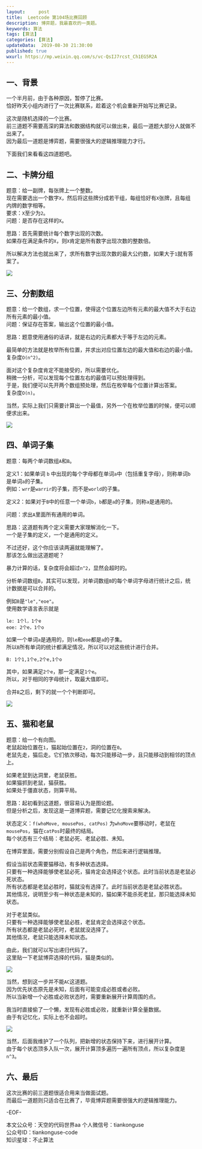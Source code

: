 ```yaml
---   
layout:     post  
title:  Leetcode 第104场比赛回顾  
description: 博弈题，我最喜欢的一类题。  
keywords: 算法  
tags: [算法]    
categories: [算法]  
updateData:  2019-08-30 21:30:00  
published: true  
wxurl: https://mp.weixin.qq.com/s/vc-QsIJ7rcst_Ch1EG5R2A  
---  
```



## 一、背景  


一个半月前，由于各种原因，暂停了比赛。  
恰好昨天小组内进行了一次比赛联系，趁着这个机会重新开始写比赛记录。  


这次是随机选择的一个比赛。  
前三道题不需要高深的算法和数据结构就可以做出来，最后一道题大部分人就做不出来了。  
因为最后一道题是博弈题，需要很强大的逻辑推理能力才行。  


下面我们来看看这四道题吧。  


## 二、卡牌分组  


题意：给一副牌，每张牌上一个整数。  
现在需要选出一个数字`X`，然后将这些牌分成若干组，每组恰好有`X`张牌，且每组内牌的数字相等。  
要求：`X`至少为`2`。  
问题：是否存在这样的`X`。  


思路：首先需要统计每个数字出现的次数。  
如果存在满足条件的`X`，则`X`肯定是所有数字出现次数的整数倍。  


所以解决方法也就出来了，求所有数字出现次数的最大公约数，如果大于`1`就有答案了。  


![](https://res2019.tiankonguse.com/images/2019/08/30/000.png)  


## 三、分割数组  


题意：给一个数组，求一个位置，使得这个位置左边所有元素的最大值不大于右边所有元素的最小值。  
问题：保证存在答案，输出这个位置的最小值。  


思路：题意使用通俗的话讲，就是右边的元素都大于等于左边的元素。  


最简单的方法就是枚举所有位置，并求出对应位置左边的最大值和右边的最小值。  
复杂度`O(n^2)`。  


面对这个复杂度肯定不能接受的，所以需要优化。  
稍微一分析，可以发现每个位置左右的最值可以预处理得到。  
于是，我们便可以先开两个数组预处理，然后在枚举每个位置计算出答案。  
复杂度`O(n)`。  


当然，实际上我们只需要计算出一个最值，另外一个在枚举位置的时候，便可以顺便求出来。  


![](https://res2019.tiankonguse.com/images/2019/08/30/001.png)  


## 四、单词子集  


题意：每两个单词数组`A`和`B`。  


定义1：如果单词 `b` 中出现的每个字母都在单词`a`中（包括重复字母），则称单词`b`是单词`a`的子集。  
例如：`wrr`是`warrir`的子集，而不是`world`的子集。  


定义2：如果对于`B`中的任意一个单词`b`，`b`都是`a`的子集，则称`a`是通用的。  


问题：求出`A`里面所有通用的单词。  


思路：这道题有两个定义需要大家理解消化一下。  
一个是子集的定义，一个是通用的定义。  


不过还好，这个你应该读两遍就能理解了。  
那该怎么做出这道题呢？  


暴力计算的话，复杂度将会超过`n^2`，显然会超时的。  


分析单词数组`B`，其实可以发现，对单词数组`B`的每个单词字母进行统计之后，统计数据是可以合并的。  


例如`B`是`"le","eoe"`。  
使用数学语言表示就是  


```
le: 1个l，1个e  
eoe: 2个e，1个o  
```


如果一个单词`a`是通用的，则`le`和`eoe`都是`a`的子集。  
所以`B`所有单词的统计都满足情况，所以可以对这些统计进行合并。  


```
B: 1个1,1个e,2个e,1个o  
```

其中，如果满足`2个e`，那一定满足`1个e`。  
所以，对于相同的字母统计，取最大值即可。  


合并`B`之后，剩下的就一个个判断即可。  


![](https://res2019.tiankonguse.com/images/2019/08/30/002.png)  


## 五、猫和老鼠  


题意：给一个有向图。  
老鼠起始位置在`1`，猫起始位置在`2`，洞的位置在`0`。  
老鼠先走，猫后走。它们依次移动，每次只能移动一步，且只能移动到相邻的顶点上。  


如果老鼠到达洞里，老鼠获胜。  
如果猫抓到老鼠，猫获胜。  
如果处于僵直状态，则算平局。  


思路：起初看到这道题，很容易认为是图论题。  
但是分析之后，发现这是一道博弈题，需要记忆化搜索来解决。  


状态定义：`f(whoMove, mousePos, catPos)` 为`whoMove`要移动时，老鼠在`mousePos`，猫在`catPos`时最终的结局。  
每个状态有三个结局：老鼠必死、老鼠必胜、未知。  


在博弈里面，需要分别假设自己是两个角色，然后来进行逻辑推理。  


假设当前状态需要猫移动，有多种状态选择。  
只要有一种选择能够使老鼠必死，猫肯定会选择这个状态。此时当前状态是老鼠必死状态。  
所有状态都是老鼠必胜时，猫就没有选择了。此时当前状态是老鼠必胜状态。  
其他情况，说明至少有一种状态是未知的，猫如果不能杀死老鼠，那只能选择未知状态。  


对于老鼠类似。  
只要有一种选择能够使老鼠必胜，老鼠肯定会选择这个状态。  
所有状态都是老鼠必死时，老鼠就没选择了。  
其他情况，老鼠只能选择未知状态。  


由此，我们就可以写出递归代码了。  
这里贴一下老鼠博弈选择的代码，猫是类似的。  


![](https://res2019.tiankonguse.com/images/2019/08/30/003.png)  



当然，想到这一步并不能`AC`这道题。  
因为优先状态原先是未知，后面有可能变成必胜或者必败。  
所以当新增一个必胜或必败状态时，需要重新展开计算周围的点。  


我当时直接偷了一个懒，发现有必胜或必败，就重新计算全量数据。  
由于有记忆化，实际上也不会超时。  


![](https://res2019.tiankonguse.com/images/2019/08/30/004.png)  


当然，后面我维护了一个队列，把新增的状态保持下来，进行展开计算。  
由于每个状态顶多入队一次，展开计算顶多遍历一遍所有顶点，所以复杂度是`n^3`。  


## 六、最后  


这次比赛的前三道题很适合用来当做面试题。  
而最后一道题则只适合在比赛了，毕竟博弈题需要很强大的逻辑推理能力。  


-EOF-  

本文公众号：天空的代码世界aa
个人微信号：tiankonguse  
公众号ID：tiankonguse-code  
知识星球：不止算法  

